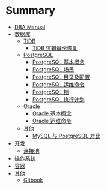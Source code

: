 # Summary

* [DBA Manual](README.md)
* [数据库](databases/README.md)
  * [TiDB]()
    * [TiDB 逻辑备份恢复](databases/tidb_logical_backup_restore.md)
  * [PostgreSQL]()
    * [PostgreSQL 基本概念](databases/pg_define.md)
    * [PostgreSQL 场景](databases/pg_scenes.md)
    * [PostgreSQL 目录及配置](databases/pg_dir_config.md)
    * [PostgreSQL 运维命令](databases/pg_command.md)
    * [PostgreSQL 锁](databases/pg_lock.md)
    * [PostgreSQL 执行计划](databases/pg_explain.md)
  * [Oracle]()
    * [Oracle 基本概念](databases/oracle_concept.md)
    * [Oracle 运维命令](databases/oracle_command.md)
  * [其他]()
    * [MySQL 与 PostgreSQL 对比](databases/mysql_vs_pg.md)
* [开发]()
  * [连接池](develop/connections.md)
* [操作系统](os/README.md)
* [容器](docker/README.md)
* [其他](others/README.md)
  * [Gitbook](others/gitbook.md)
